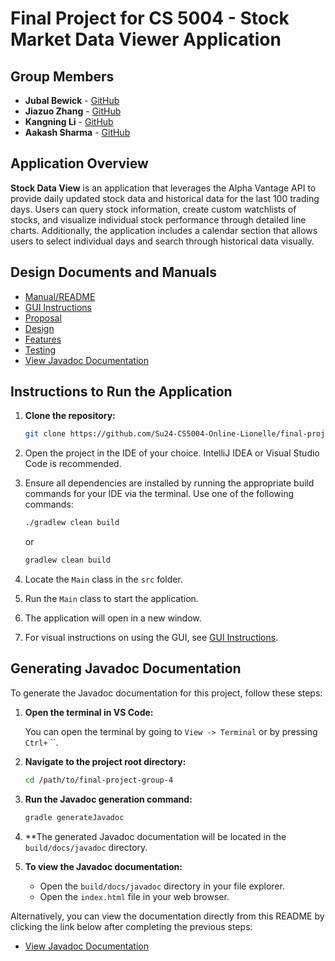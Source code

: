 # Final Project for CS 5004 - Stock Market Data Viewer Application

## Group Members

- **Jubal Bewick** - [GitHub](https://github.com/Darkknight-86)
- **Jiazuo Zhang** - [GitHub](https://github.com/JZZhang04)
- **Kangning Li** - [GitHub](https://github.com/ShakyVertex)
- **Aakash Sharma** - [GitHub](https://github.com/sharma-aak)

## Application Overview

**Stock Data View** is an application that leverages the Alpha Vantage API to provide daily updated stock data and historical data for the last 100 trading days. Users can query stock information, create custom watchlists of stocks, and visualize individual stock performance through detailed line charts. Additionally, the application includes a calendar section that allows users to select individual days and search through historical data visually.

## Design Documents and Manuals

- [Manual/README](./Manual/README.md)
- [GUI Instructions](./Manual/GUI_Instructions.md)
- [Proposal](./DesignDocuments/Proposal.md)
- [Design](./DesignDocuments/Design.md)
- [Features](./DesignDocuments/Features.md)
- [Testing](./DesignDocuments/Testing.md)
- [View Javadoc Documentation](./build/docs/javadoc/index.html)

## Instructions to Run the Application

1. **Clone the repository:**

   ```sh
   git clone https://github.com/Su24-CS5004-Online-Lionelle/final-project-group-4.git
   ```

2. Open the project in the IDE of your choice. IntelliJ IDEA or Visual Studio Code is recommended.
3. Ensure all dependencies are installed by running the appropriate build commands for your IDE via the terminal. Use one of the following commands:

   ```sh
   ./gradlew clean build
   ```

   or

   ```sh
   gradlew clean build
   ```

4. Locate the `Main` class in the `src` folder.
5. Run the `Main` class to start the application.
6. The application will open in a new window.
7. For visual instructions on using the GUI, see [GUI Instructions](./Manual/GUI_Instructions.md).

## Generating Javadoc Documentation

To generate the Javadoc documentation for this project, follow these steps:

1. **Open the terminal in VS Code:**

   You can open the terminal by going to `View -> Terminal` or by pressing `Ctrl+` ``.

2. **Navigate to the project root directory:**

   ```sh
   cd /path/to/final-project-group-4
   ```

3. **Run the Javadoc generation command:**

   ```sh
   gradle generateJavadoc
   ```

4. **The generated Javadoc documentation will be located in the `build/docs/javadoc` directory.

5. **To view the Javadoc documentation:**
   - Open the `build/docs/javadoc` directory in your file explorer.
   - Open the `index.html` file in your web browser.

Alternatively, you can view the documentation directly from this README by clicking the link below after completing the previous steps:

- [View Javadoc Documentation](./build/docs/javadoc/index.html)
